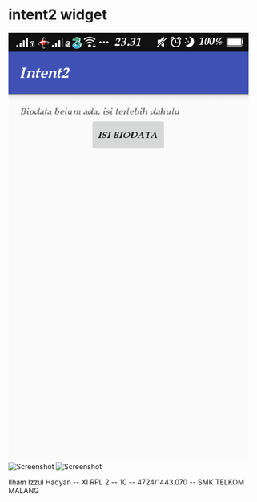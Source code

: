 # intent2 widget

![Screenshot](https://raw.githubusercontent.com/ilhamizzul/intent2/master/intent2_1[1].png)
![Screenshot](https://raw.githubusercontent.com/ilhamizzul/intent2/master/_2_2[1].png)
![Screenshot](https://raw.githubusercontent.com/ilhamizzul/intent2/master/2_3[1].png)

Ilham Izzul Hadyan -- XI RPL 2 -- 10 -- 4724/1443.070 -- SMK TELKOM MALANG
